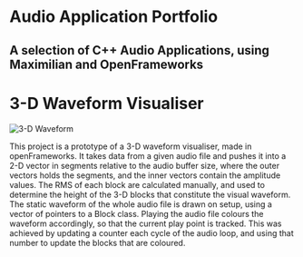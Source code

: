# Audio Application Portfolio
## A selection of C++ Audio Applications, using Maximilian and OpenFrameworks

# 3-D Waveform Visualiser

![3-D Waveform ](/images/img_waveform)

This project is a prototype of a 3-D waveform visualiser, made in openFrameworks.
It takes data from a given audio file and pushes it into a 2-D vector in segments relative to the audio buffer size, where the outer vectors holds the segments, and the inner vectors contain the amplitude values.
The RMS of each block are calculated manually, and used to determine the height of the 3-D blocks that constitute the visual waveform. The static waveform of the whole audio file is drawn on setup, using a vector of pointers to a Block class.
Playing the audio file colours the waveform accordingly, so that the current play point is tracked. This was achieved by updating a counter each cycle of the audio loop, and using that number to update the blocks that are coloured.

